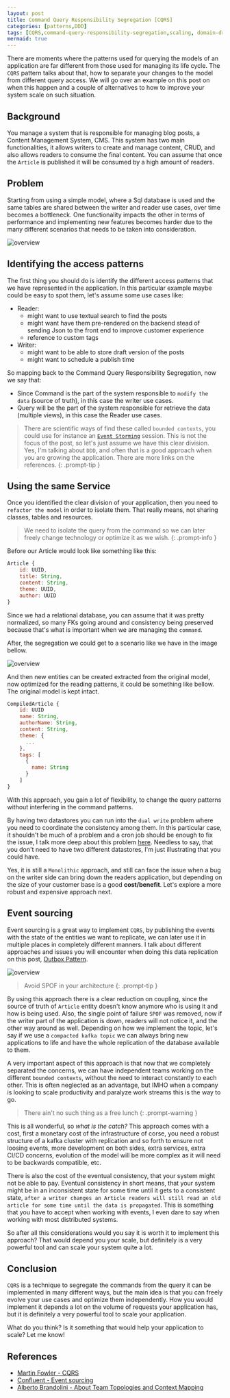 ```yaml
---
layout: post
title: Command Query Responsibility Segregation [CQRS]
categories: [patterns,DDD]
tags: [CQRS,command-query-responsibility-segregation,scaling, domain-driven-design,DDD]
mermaid: true
---
```

There are moments where the patterns used for querying the models of an application are far different from those used for managing its life cycle. The `CQRS` pattern talks about that, how to separate your changes to the model from different query access. We will go over an example on this post on when this happen and a couple of alternatives to how to improve your system scale on such situation.

## Background

You manage a system that is responsible for managing blog posts, a Content Management System, CMS. This system has two main functionalities, it allows writers to create and manage content, CRUD, and also allows readers to consume  the final content. You can assume that once the `Article` is published it will be consumed by a high amount of readers. 

## Problem

Starting from using a simple model, where a Sql database is used and the same tables are shared between the writer and reader use cases, over time becomes a bottleneck. One functionality impacts the other in terms of performance and implementing new features becomes harder due to the many different scenarios that needs to be taken into consideration.

![overview](/assets/img/diagrams/cqrs/simple-deployment.excalidraw.png)

## Identifying the access patterns

The first thing you should do is identify the different access patterns that we have represented in the application. In this particular example maybe could be easy to spot them, let's assume some use cases like:

* Reader:
  * might want to use textual search to find the posts
  * might want have them pre-rendered on the backend stead of sending Json to the front end to improve customer experience
  * reference to custom tags
* Writer:
  * might want to be able to store draft version of the posts
  * might want to schedule a publish time

So mapping back to the Command Query Responsibility Segregation, now we say that:
 - Since Command is the part of the system responsible to `modify the data` (source of truth), in this case the writer use cases. 
 - Query will be the part of the system responsible for retrieve the data (multiple views), in this case the Reader use cases.

> There are scientific ways of find these called `bounded contexts`, you could use for instance an [`Event Storming`](https://www.eventstorming.com/) session. This is not the focus of the post, so let's just assume we have this clear division. Yes, I'm talking about `DDD`, and often that is a good approach when you are growing the application. There are more links on the references.
{: .prompt-tip }


## Using the same Service

Once you identified the clear division of your application, then you need to `refactor the model` in order to isolate them. That really means, not sharing classes, tables and resources. 

> We need to isolate the query from the command so we can later freely change technology or optimize it as we wish.
{: .prompt-info }

Before our Article would look like something like this:

```js
Article {
    id: UUID, 
    title: String,
    content: String, 
    theme: UUID,
    author: UUID
}
```

Since we had a relational database, you can assume that it was pretty normalized, so many FKs going around and consistency being preserved because that's what is important when we are managing the `command`.

After, the segregation we could get to a scenario like we have in the image bellow. 

![overview](/assets/img/diagrams/cqrs/first-split.excalidraw.png)

And then new entities can be created extracted from the original model, now optimized for the reading patterns, it could be something like bellow. The original model is kept intact.

```js
CompiledArticle { 
    id: UUID
    name: String,
    authorName: String,
    content: String, 
    theme: {
      ...
    },
    tags: [
      {
        name: String
      }
    ]
}
```

With this approach, you gain a lot of flexibility, to change the query patterns without interfering in the command patterns. 

By having two datastores you can run into the `dual write` problem where you need to coordinate the consistency among them. In this particular case, it shouldn't be much of a problem and a cron job should be enough to fix the issue, I talk more deep about this problem [here](../outbox-pattern/). Needless to say, that you don't need to have two different datastores, I'm just illustrating that you could have. 

Yes, it is still a `Monolithic` approach, and still can face the issue when a bug on the writer side can bring down the readers application, but depending on the size of your customer base is a good **cost/benefit**. Let's explore a more robust and expensive approach next.

##  Event sourcing

Event sourcing is a great way to implement `CQRS`, by publishing the events with the state of the entities we want to replicate, we can later use it in multiple places in completely different manners. I talk about different approaches and issues you will encounter when doing this data replication on this post, [Outbox Pattern](../outbox-pattern/).

![overview](/assets/img/diagrams/cqrs/cqrs-overview.excalidraw.png)

> Avoid SPOF in your architecture
{: .prompt-tip }

By using this approach there is a clear reduction on coupling, since the source of truth of `Article` entity doesn't know anymore who is using it and how is being used. Also, the single point of failure `SPOF` was removed, now if the writer part of the application is down, readers will not notice it, and the other way around as well. Depending on how we implement the topic, let's say if we use a `compacted kafka topic` we can always bring new applications to life and have the whole replication of the database available to them. 

A very important aspect of this approach is that now that we completely separated the concerns, we can have independent teams working on the different `bounded contexts`, without the need to interact constantly to each other. This is often neglected as an advantage, but IMHO when a company is looking to scale productivity and paralyze work streams this is the way to go. 

> There ain't no such thing as a free lunch
{: .prompt-warning }

This is all wonderful, so *what is the catch?* This approach comes with a cost, first a monetary cost of the infrastructure of corse, you need a robust structure of a kafka cluster with replication and so forth to ensure not loosing events, more development on both sides, extra services, extra CI/CD concerns, evolution of the model will be more complex as it will need to be backwards compatible, etc. 

There is also the cost of the eventual consistency, that your system might not be able to pay. Eventual consistency in short means, that your system might be in an inconsistent state for some time until it gets to a consistent state, `after a writer changes an Article readers will still read an old article for some time until the data is propagated`. This is something that you have to accept when working with events, I even dare to say when working with most distributed systems.

So after all this considerations would you say it is worth it to implement this approach? That would depend you your scale, but definitely is a very powerful tool and can scale your system quite a lot.

## Conclusion

`CQRS` is a technique to segregate the commands from the query it can be implemented in many different ways, but the main idea is that you can freely evolve your use cases and optimize them independently. How you would implement it depends a lot on the volume of requests your application has, but it is definitely a very powerful tool to scale your application.

What do you think? Is it something that would help your application to scale? Let me know!


## References
 - [Martin Fowler - CQRS](https://martinfowler.com/bliki/CQRS.html)
 - [Confluent - Event sourcing](https://developer.confluent.io/learn-kafka/event-sourcing/cqrs/)
 - [Alberto Brandolini - About Team Topologies and Context Mapping](https://blog.avanscoperta.it/2021/04/22/about-team-topologies-and-context-mapping/)
